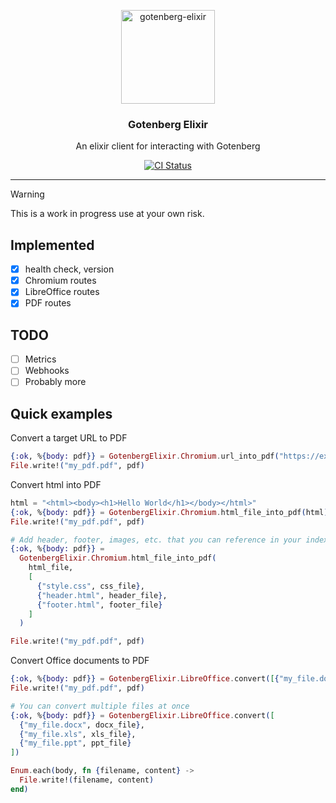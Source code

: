 <p align="center">
  <img width="150" alt="gotenberg-elixir" src="https://github.com/user-attachments/assets/aab9459b-c73c-4631-8d04-4c615715eaae"  />
  <h3 align="center">Gotenberg Elixir</h3>
  <p align="center">An elixir client for interacting with Gotenberg</p>
</p>

<p align="center">
  <a href="https://github.com/etiennelacoursiere/gotenberg-elixir/actions">
    <img alt="CI Status" src="https://github.com/etiennelacoursiere/gotenberg-elixir/actions/workflows/ci.yml/badge.svg">
  </a>
</p>

---

> [!WARNING]
> This is a work in progress use at your own risk.

## Implemented
- [x] health check, version
- [x] Chromium routes
- [x] LibreOffice routes
- [X] PDF routes

## TODO
- [ ] Metrics
- [ ] Webhooks
- [ ] Probably more

## Quick examples
Convert a target URL to PDF
```elixir
{:ok, %{body: pdf}} = GotenbergElixir.Chromium.url_into_pdf("https://example.com")
File.write!("my_pdf.pdf", pdf)
```

Convert html into PDF
```elixir
html = "<html><body><h1>Hello World</h1></body></html>"
{:ok, %{body: pdf}} = GotenbergElixir.Chromium.html_file_into_pdf(html)
File.write!("my_pdf.pdf", pdf)

# Add header, footer, images, etc. that you can reference in your index.html
{:ok, %{body: pdf}} =
  GotenbergElixir.Chromium.html_file_into_pdf(
    html_file,
    [
      {"style.css", css_file},
      {"header.html", header_file},
      {"footer.html", footer_file}
    ]
  )

File.write!("my_pdf.pdf", pdf)
```

Convert Office documents to PDF
```elixir
{:ok, %{body: pdf}} = GotenbergElixir.LibreOffice.convert([{"my_file.docx", docx_file}])
File.write!("my_pdf.pdf", pdf)

# You can convert multiple files at once
{:ok, %{body: pdf}} = GotenbergElixir.LibreOffice.convert([
  {"my_file.docx", docx_file},
  {"my_file.xls", xls_file},
  {"my_file.ppt", ppt_file}
])

Enum.each(body, fn {filename, content} ->
  File.write!(filename, content)
end)
```
